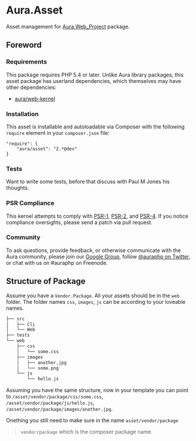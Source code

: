 # Aura.Asset

Asset management for [Aura.Web_Project](https://github.com/auraphp/Aura.Web_Project) package.

## Foreword

### Requirements

This package requires PHP 5.4 or later. Unlike Aura library packages, this 
asset package has userland dependencies, which themselves may have other
dependencies:

- [aura/web-kernel](https://packagist.org/packages/aura/web-kernel)

### Installation

This asset is installable and autoloadable via Composer with the following
`require` element in your `composer.json` file:

    "require": {
        "aura/asset": "2.*@dev"
    }

### Tests

Want to write some tests, before that discuss with Paul M Jones his thoughts.

### PSR Compliance

This kernel attempts to comply with [PSR-1][], [PSR-2][], and [PSR-4][]. If
you notice compliance oversights, please send a patch via pull request.

[PSR-1]: https://github.com/php-fig/fig-standards/blob/master/accepted/PSR-1-basic-coding-standard.md
[PSR-2]: https://github.com/php-fig/fig-standards/blob/master/accepted/PSR-2-coding-style-guide.md
[PSR-4]: https://github.com/php-fig/fig-standards/blob/master/accepted/PSR-4-autoloader.md

### Community

To ask questions, provide feedback, or otherwise communicate with the Aura community, please join our [Google Group](http://groups.google.com/group/auraphp), follow [@auraphp on Twitter](http://twitter.com/auraphp), or chat with us on #auraphp on Freenode.

## Structure of Package

Assume you have a `Vendor.Package`. All your assets should be in the 
`web` folder. The folder names `css`, `images`, `js` can be according to your loveable names.


```bash
├── src
│   ├── Cli
│   └── Web
├── tests
└── web
    ├── css
    │   └── some.css
    ├── images
    │   ├── another.jpg
    │   └── some.png
    └── js
        └── hello.js
```

Assuming you have the same structure, now in your template you can point 
to `/asset/vendor/package/css/some.css`, `/asset/vendor/package/js/hello.js`, `/asset/vendor/package/images/another.jpg`.

Onething you still need to make sure in the name `asset/vendor/package` 

> `vendor/package` which is the composer package name.
